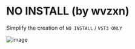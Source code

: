 # NO INSTALL (by wvzxn)

Simplify the creation of `NO INSTALL` / `VST3 ONLY`

![image](https://github.com/wvzxn/no_install/assets/87862400/8e8d8f71-4bd9-4942-80b3-00b8b3945dbd)
